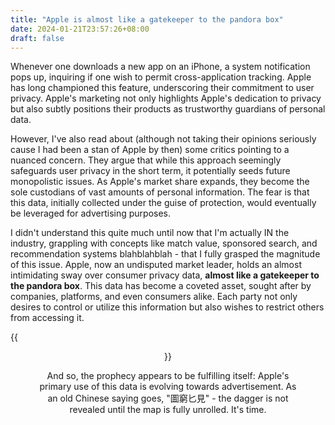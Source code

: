 ```yaml
---
title: "Apple is almost like a gatekeeper to the pandora box"
date: 2024-01-21T23:57:26+08:00
draft: false
---
```


Whenever one downloads a new app on an iPhone, a system notification pops up, inquiring if one wish to permit cross-application tracking. Apple has long championed this feature, underscoring their commitment to user privacy. Apple's marketing not only highlights Apple's dedication to privacy but also subtly positions their products as trustworthy guardians of personal data.

However, I've also read about (although not taking their opinions seriously cause I had been a stan of Apple by then) some critics pointing to a nuanced concern. They argue that while this approach seemingly safeguards user privacy in the short term, it potentially seeds future monopolistic issues. As Apple's market share expands, they become the sole custodians of vast amounts of personal information. The fear is that this data, initially collected under the guise of protection, would eventually be leveraged for advertising purposes.

I didn't understand this quite much until now that I'm actually IN the industry, grappling with concepts like match value, sponsored search, and recommendation systems blahblahblah - that I fully grasped the magnitude of this issue. Apple, now an undisputed market leader, holds an almost intimidating sway over consumer privacy data, **almost like a gatekeeper to the pandora box**. This data has become a coveted asset, sought after by companies, platforms, and  even consumers alike. Each party not only desires to control or utilize this information but also wishes to restrict others from accessing it.

{{<figure align="center" src="/data_vis/apple_privacy.jpeg" caption="hadn't noticed until today that Apple is explicity pointing out that these cross-apps device-tracking data are used for personalized ads. omg">}}

And so, the prophecy appears to be fulfilling itself: Apple's primary use of this data is evolving towards advertisement. As an old Chinese saying goes, "圖窮匕見" - the dagger is not revealed until the map is fully unrolled. It's time.
